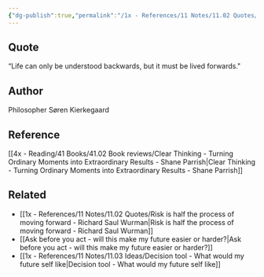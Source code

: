 ```yaml
---
{"dg-publish":true,"permalink":"/1x - References/11 Notes/11.02 Quotes/Life can only be understood backwards, but it must be lived forwards - Søren Kierkegaard/","title":"Life can only be understood backwards, but it must be lived forwards - Søren Kierkegaard","noteIcon":""}
---
```



## Quote
“Life can only be understood backwards, but it must be lived forwards."

## Author
Philosopher Søren Kierkegaard

## Reference
[[4x - Reading/41 Books/41.02 Book reviews/Clear Thinking - Turning Ordinary Moments into Extraordinary Results - Shane  Parrish\|Clear Thinking - Turning Ordinary Moments into Extraordinary Results - Shane  Parrish]]

## Related
- [[1x - References/11 Notes/11.02 Quotes/Risk is half the process of moving forward - Richard Saul Wurman\|Risk is half the process of moving forward - Richard Saul Wurman]]
- [[Ask before you act - will this make my future easier or harder?\|Ask before you act - will this make my future easier or harder?]]
- [[1x - References/11 Notes/11.03 Ideas/Decision tool - What would my future self like\|Decision tool - What would my future self like]]